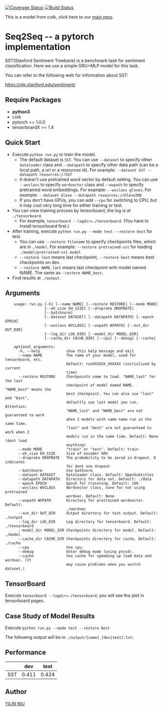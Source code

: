 [![Coverage Status](https://coveralls.io/repos/github/thu-coai/SST-pytorch/badge.svg?branch=master)](https://coveralls.io/github/thu-coai/SST-pytorch?branch=master)
[![Build Status](https://travis-ci.com/thu-coai/SST-pytorch.svg?branch=master)](https://travis-ci.com/thu-coai/SST-pytorch)

This is a model from cotk, click here to our [main repo](https://github.com/thu-coai/cotk).

# Seq2Seq -- a pytorch implementation

SST(Stanford Sentiment Treebank) is a benchmark task for sentiment classification. Here we use a simple GRU+MLP model for this task.

You can refer to the following web for information about SST:

https://nlp.stanford.edu/sentiment/

## Require Packages

* **python3**
* cotk
* pytorch >= 1.0.0
* tensorboardX >= 1.4

## Quick Start

* Execute ``python run.py`` to train the model.
  * The default dataset is ``SST``. You can use ``--dataset`` to specify other ``dataloader`` class and ``--datapath`` to specify other data path (can be a local path, a url or a resources id). For example: ``--dataset SST --datapath resources://SST``
  * It doesn't use pretrained word vector by default setting. You can use ``--wvclass`` to specify ``wordvector`` class and ``--wvpath`` to specify pretrained word embeddings. For example: ``--wvclass gloves``. For example: ``--dataset Glove --datapath resources://Glove300``
  * If you don't have GPUs, you can add `--cpu` for switching to CPU, but it may cost very long time for either training or test.
* You can view training process by tensorboard, the log is at `./tensorboard`.
  * For example, ``tensorboard --logdir=./tensorboard``. (You have to install tensorboard first.)
* After training, execute  ``python run.py --mode test --restore best`` for test.
  * You can use ``--restore filename`` to specify checkpoints files, which are in ``./model``. For example: ``--restore pretrained-sst`` for loading ``./model/pretrained-sst.model``
  * ``--restore last`` means last checkpoint, ``--restore best`` means best checkpoints on dev.
  * ``--restore NAME_last`` means last checkpoint with model named NAME. The same as``--restore NAME_best``.
* Find results at ``./output``.

## Arguments

```none
    usage: run.py [-h] [--name NAME] [--restore RESTORE] [--mode MODE]
                  [--eh_size EH_SIZE] [--droprate DROPRATE]
                  [--batchnorm]
                  [--dataset DATASET] [--datapath DATAPATH] [--epoch EPOCH]
                  [--wvclass WVCLASS] [--wvpath WVPATH] [--out_dir OUT_DIR]
                  [--log_dir LOG_DIR] [--model_dir MODEL_DIR]
                  [--cache_dir CACHE_DIR] [--cpu] [--debug] [--cache]

    optional arguments:
      -h, --help            show this help message and exit
      --name NAME           The name of your model, used for tensorboard, etc.
                            Default: runXXXXXX_XXXXXX (initialized by current
                            time)
      --restore RESTORE     Checkpoints name to load. "NAME_last" for the last
                            checkpoint of model named NAME. "NAME_best" means the
                            best checkpoint. You can also use "last" and "best",
                            defaultly use last model you run. Attention:
                            "NAME_last" and "NAME_best" are not guaranteed to work
                            when 2 models with same name run in the same time.
                            "last" and "best" are not guaranteed to work when 2
                            models run in the same time. Default: None (dont load
                            anything)
      --mode MODE           "train" or "test". Default: train
      --eh_size EH_SIZE     Size of encoder GRU
      --droprate DROPRATE   The probability to be zerod in dropout. 0 indicates
                            for dont use dropout
      --batchnorm           Use bathnorm
      --dataset DATASET     Dataloader class. Default: OpenSubtitles
      --datapath DATAPATH   Directory for data set. Default: ./data
      --epoch EPOCH         Epoch for trainning. Default: 100
      --wvclass WVCLASS     Wordvector class, none for not using pretrained
                            wordvec. Default: None
      --wvpath WVPATH       Directory for pretrained wordvector. Default:
                            ./wordvec
      --out_dir OUT_DIR     Output directory for test output. Default: ./output
      --log_dir LOG_DIR     Log directory for tensorboard. Default: ./tensorboard
      --model_dir MODEL_DIR Checkpoints directory for model. Default: ./model
      --cache_dir CACHE_DIR Checkpoints directory for cache. Default: ./cache
      --cpu                 Use cpu.
      --debug               Enter debug mode (using ptvsd).
      --cache               Use cache for speeding up load data and wordvec. (It
                            may cause problems when you switch dataset.)
```

## TensorBoard

Execute ``tensorboard --logdir=./tensorboard``, you will see the plot in tensorboard pages.

## Case Study of Model Results

Execute ``python run.py --mode test --restore best``

The following output will be in `./output/[name]_[dev|test].txt`:


## Performance

|     | dev | test  |
| --- | ---------- | ----- |
| SST | 0.411      | 0.424 |

## Author

[YILIN NIU](https://github.com/heyLinsir)
